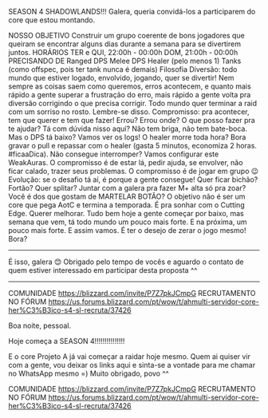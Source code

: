 SEASON 4 SHADOWLANDS!!!
Galera, queria convidá-los a participarem do core que estou montando.

NOSSO OBJETIVO
Construir um grupo coerente de bons jogadores que queiram se encontrar alguns dias durante a semana para se divertirem juntos.
HORÁRIOS
TER e QUI, 22:00h - 00:00h
DOM, 21:00h - 00:00h
PRECISANDO DE
Ranged DPS
Melee DPS
Healer (pelo menos 1)
Tanks (como offspec, pois ter tank nunca é demais)
Filosofia
Diversão: todo mundo que estiver logado, envolvido, jogando, quer se divertir!
Nem sempre as coisas saem como queremos, erros acontecem, e quanto mais rápido a gente superar a frustração do erro, mais rápido a gente volta pra diversão corrigindo o que precisa corrigir. Todo mundo quer terminar a raid com um sorriso no rosto. Lembre-se disso.
Compromisso: pra acontecer, tem que querer e tem que fazer!
Errou? Errou onde? O que posso fazer pra te ajudar? Tá com dúvida nisso aqui? Não tem briga, não tem bate-boca. Mas o DPS tá baixo? Vamos ver os logs! O healer morre toda hora? Bora gravar o pull e repassar com o healer (gasta 5 minutos, economiza 2 horas. #ficaaDica). Não consegue interromper? Vamos configurar este WeakAuras. O compromisso é de estar lá, pedir ajuda, se envolver, não ficar calado, trazer seus problemas. O compromisso é de jogar em grupo 😉
Evolução: se o desafio tá aí, é porque a gente consegue!
Quer ficar bichão? Fortão? Quer splitar? Juntar com a galera pra fazer M+ alta só pra zoar? Você é dos que gostam de MARTELAR BOTÃO? O objetivo não é ser um core que pega AotC e termina a temporada. É pra sonhar com o Cutting Edge. Querer melhorar. Tudo bem hoje a gente começar por baixo, mas semana que vem, tá todo mundo um pouco mais forte. E na próxima, um pouco mais forte. E assim vamos. É ter o desejo de zerar o jogo mesmo! Bora?
___
É isso, galera 😊
Obrigado pelo tempo de vocês e aguardo o contato de quem estiver interessado em participar desta proposta ^^
___
COMUNIDADE
https://blizzard.com/invite/P7Z7pkJCmpG
RECRUTAMENTO NO FÓRUM
https://us.forums.blizzard.com/pt/wow/t/ahmulti-servidor-core-her%C3%B3ico-s4-sl-recruta/37426



Boa noite, pessoal.

Hoje começa a SEASON 4!!!!!!!!!!!!!!!

E o core Projeto A já vai começar a raidar hoje mesmo.
Quem ai quiser vir com a gente, vou deixar os links aqui e sinta-se a vontade para me chamar no WhatsApp mesmo =)
Muito obrigado, povo ^^

COMUNIDADE
https://blizzard.com/invite/P7Z7pkJCmpG
RECRUTAMENTO NO FÓRUM
https://us.forums.blizzard.com/pt/wow/t/ahmulti-servidor-core-her%C3%B3ico-s4-sl-recruta/37426
